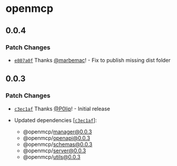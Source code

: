 # openmcp

## 0.0.4

### Patch Changes

- [`e807a0f`](https://github.com/getdatanaut/openmcp/commit/e807a0fa04e9813eca017d866a7cb6a5ace8f817) Thanks
  [@marbemac](https://github.com/marbemac)! - Fix to publish missing dist folder

## 0.0.3

### Patch Changes

- [`c3ec1af`](https://github.com/getdatanaut/openmcp/commit/c3ec1afdf557b8552d62a3981ced2bb2a5bf6371) Thanks
  [@P0lip](https://github.com/P0lip)! - Initial release

- Updated dependencies
  [[`c3ec1af`](https://github.com/getdatanaut/openmcp/commit/c3ec1afdf557b8552d62a3981ced2bb2a5bf6371)]:
  - @openmcp/manager@0.0.3
  - @openmcp/openapi@0.0.3
  - @openmcp/schemas@0.0.3
  - @openmcp/server@0.0.3
  - @openmcp/utils@0.0.3
